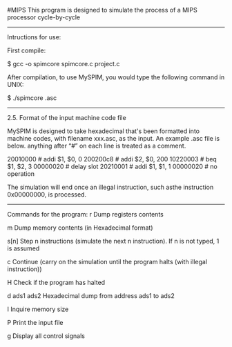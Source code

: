 #MIPS
This program is designed to simulate the process of a MIPS processor cycle-by-cycle

---------------------------------------------------------------

Intructions for use:

First compile:
 
$ gcc -o spimcore spimcore.c project.c
 
After compilation, to use MySPIM, you would type the following command in UNIX:
 
$ ./spimcore <filename>.asc

----------------------------------------------------------------

2.5. Format of the input machine code file

MySPIM is designed to take hexadecimal that's been formatted into machine codes, with filename xxx.asc, as the input. An example .asc file is below. anything after “#” on each line is treated as a comment.

20010000 	# addi $1, $0, 0
200200c8 	# addi $2, $0, 200
10220003 	# beq $1, $2, 3
00000020 	# delay slot
20210001 	# addi $1, $1, 1
00000020 	# no operation

The simulation will end once an illegal instruction, such asthe instruction  0x00000000, is processed.

----------------------------------------------------------------

Commands for the program:
r
Dump registers contents

m
Dump memory contents (in Hexadecimal format)

s[n]
Step n instructions (simulate the next n instruction). If n is not typed, 1 is assumed

c
Continue (carry on the simulation until the program halts (with illegal instruction))

H
Check if the program has halted

d
ads1 ads2 Hexadecimal dump from address ads1 to ads2

I
Inquire memory size

P
Print the input file

g
Display all control signals

 